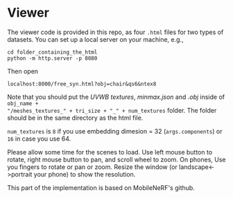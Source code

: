 # Viewer
The viewer code is provided in this repo, as four <code>.html</code> files for two types of datasets.
You can set up a local server on your machine, e.g.,
```
cd folder_containing_the_html
python -m http.server -p 8080
```
Then open
```
localhost:8000/free_syn.html?obj=chair&qs6&ntex8
```
Note that you should put the *UVWB textures*, *minmax.json* and *.obj* inside of <code>obj_name + "/meshes_textures_" + tri_size + "_" + num_textures</code> folder. The folder should be in the same directory as the html file.

<code>num_textures</code> is <code>8</code> if you use embedding dimesion = 32 (<code>args.components</code>) or <code>16</code> in case you use 64.

Please allow some time for the scenes to load. Use left mouse button to rotate, right mouse button to pan, and scroll wheel to zoom. On phones, Use you fingers to rotate or pan or zoom. Resize the window (or landscape<->portrait your phone) to show the resolution.

This part of the implementation is based on MobileNeRF's github.